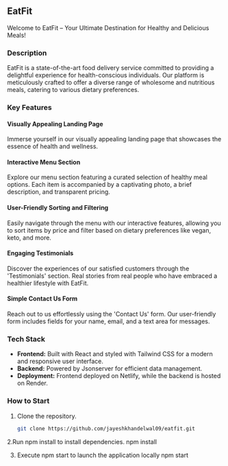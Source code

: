 ## EatFit

Welcome to EatFit – Your Ultimate Destination for Healthy and Delicious Meals!

### Description

EatFit is a state-of-the-art food delivery service committed to providing a delightful experience for health-conscious individuals. Our platform is meticulously crafted to offer a diverse range of wholesome and nutritious meals, catering to various dietary preferences.

### Key Features

#### Visually Appealing Landing Page

Immerse yourself in our visually appealing landing page that showcases the essence of health and wellness.

#### Interactive Menu Section

Explore our menu section featuring a curated selection of healthy meal options. Each item is accompanied by a captivating photo, a brief description, and transparent pricing.

#### User-Friendly Sorting and Filtering

Easily navigate through the menu with our interactive features, allowing you to sort items by price and filter based on dietary preferences like vegan, keto, and more.

#### Engaging Testimonials

Discover the experiences of our satisfied customers through the 'Testimonials' section. Real stories from real people who have embraced a healthier lifestyle with EatFit.

#### Simple Contact Us Form

Reach out to us effortlessly using the 'Contact Us' form. Our user-friendly form includes fields for your name, email, and a text area for messages.

### Tech Stack

- **Frontend:** Built with React and styled with Tailwind CSS for a modern and responsive user interface.
- **Backend:** Powered by Jsonserver for efficient data management.
- **Deployment:** Frontend deployed on Netlify, while the backend is hosted on Render.

### How to Start

1. Clone the repository.
   ```bash
   git clone https://github.com/jayeshkhandelwal09/eatfit.git

2.Run npm install to install dependencies. 
  npm install

3. Execute npm start to launch the application locally 
  npm start
